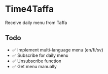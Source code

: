 # Time4Taffa
Receive daily menu from Taffa

## Todo
- ✅ Implement multi-language menu (en/fi/sv)
- ✅ Subscribe for daily menu
- ✅ Unsubscribe function
- ✅ Get menu manually
